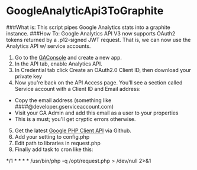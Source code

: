 GoogleAnalyticApi3ToGraphite
============================
###What is:
This script pipes Google Analytics stats into a graphite instance.
###How To:
Google Analytics API V3 now supports OAuth2 tokens returned by a .p12-signed JWT request. That is, we can now use the Analytics API w/ service accounts.

1.  Go to the [GAConsole](https://code.google.com/apis/console/) and create a new app.
2.  In the API tab, enable Analytics API.
3.  In Credential tab click Create an OAuth2.0 Client ID, then download your private key
4.  Now you're back on the API Access page. You'll see a section called Service account with a Client ID and Email address:
   * Copy the email address (something like ####@developer.gserviceaccount.com)
   * Visit your GA Admin and add this email as a user to your properties
   * This is a must; you'll get cryptic errors otherwise.
5.  Get the latest [Google PHP Client API](https://github.com/google/google-api-php-client) via Github.
6.  Add your setting to config.php
7.  Edit path to libraries in request.php
8.  Finally add task to cron like this:

*/1 * * * *    /usr/bin/php -q /opt/request.php > /dev/null 2>&1

